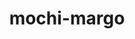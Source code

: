 ---
title: "mochi-margo"
layout: cache
categories: [package, develop]
meta: {"compilers": ["gcc@=11.1.0", "gcc@=11.4.0", "gcc@=9.4.0", "oneapi@=2024.2.1"], "num_specs": 42, "num_specs_by_stack": {"data-vis-sdk": 7, "e4s": 10, "e4s-neoverse-v2": 6, "e4s-neoverse_v1": 6, "e4s-oneapi": 12, "e4s-power": 1, "root": 42}, "oss": ["ubuntu20.04", "ubuntu22.04"], "platforms": ["linux"], "stacks": ["data-vis-sdk", "e4s", "e4s-neoverse-v2", "e4s-neoverse_v1", "e4s-oneapi", "e4s-power", "root"], "targets": ["neoverse_v1", "neoverse_v2", "ppc64le", "x86_64_v3"], "versions": ["0.17.0", "0.19.0"]}
spec_details: [{"compiler": "oneapi@=2024.2.1", "hash": "5qeclalzdyzjlfivvqqxjeqh5nv6l2mm", "os": "ubuntu22.04", "platform": "linux", "size": "-", "stacks": ["e4s-oneapi", "root"], "target": "x86_64_v3", "variants": ["build_system=autotools"], "versions": ["0.19.0"]}, {"compiler": "gcc@=11.4.0", "hash": "6xt2nmw2xkoychluhfml23cyfmcikgvk", "os": "ubuntu22.04", "platform": "linux", "size": "-", "stacks": ["e4s-neoverse-v2", "root"], "target": "neoverse_v2", "variants": ["build_system=autotools"], "versions": ["0.19.0"]}, {"compiler": "gcc@=9.4.0", "hash": "7ygzxsz6uajxvoenzftwvhkyxj5tisvi", "os": "ubuntu20.04", "platform": "linux", "size": "-", "stacks": ["e4s-power", "root"], "target": "ppc64le", "variants": ["build_system=autotools"], "versions": ["0.17.0"]}, {"compiler": "gcc@=11.4.0", "hash": "a626lchdqfcrhoglfxmnf274k2gjjwpj", "os": "ubuntu22.04", "platform": "linux", "size": "-", "stacks": ["e4s", "root"], "target": "x86_64_v3", "variants": ["build_system=autotools"], "versions": ["0.19.0"]}, {"compiler": "gcc@=11.4.0", "hash": "ash7alrj3aoxg3qlhcecp6i75vpv2boc", "os": "ubuntu22.04", "platform": "linux", "size": "-", "stacks": ["e4s", "root"], "target": "x86_64_v3", "variants": ["build_system=autotools"], "versions": ["0.19.0"]}, {"compiler": "gcc@=11.4.0", "hash": "ccoyhtthrlhrfkrzksid5ikhp25354yf", "os": "ubuntu22.04", "platform": "linux", "size": "-", "stacks": ["e4s-neoverse-v2", "root"], "target": "neoverse_v2", "variants": ["build_system=autotools"], "versions": ["0.19.0"]}, {"compiler": "gcc@=11.1.0", "hash": "cmvwlr4znxhpskmjiubfo466itxu2urz", "os": "ubuntu20.04", "platform": "linux", "size": "-", "stacks": ["data-vis-sdk", "root"], "target": "x86_64_v3", "variants": ["build_system=autotools"], "versions": ["0.19.0"]}, {"compiler": "gcc@=11.4.0", "hash": "cwtmhjxr57gfg6ugq7rv7dc2r45lxeag", "os": "ubuntu22.04", "platform": "linux", "size": "-", "stacks": ["e4s-neoverse-v2", "root"], "target": "neoverse_v2", "variants": ["build_system=autotools"], "versions": ["0.19.0"]}, {"compiler": "gcc@=11.4.0", "hash": "d4jvpci4ruwrzf5pthtubp4yfmgpgr4f", "os": "ubuntu22.04", "platform": "linux", "size": "-", "stacks": ["e4s-neoverse-v2", "root"], "target": "neoverse_v2", "variants": ["build_system=autotools"], "versions": ["0.19.0"]}, {"compiler": "gcc@=11.1.0", "hash": "db7rn7eddgcpbny3yajsf6i6vzcpysis", "os": "ubuntu20.04", "platform": "linux", "size": "-", "stacks": ["data-vis-sdk", "root"], "target": "x86_64_v3", "variants": ["build_system=autotools"], "versions": ["0.19.0"]}, {"compiler": "gcc@=11.4.0", "hash": "de4hysve22nh33ist7w5z2kqvufrzhxm", "os": "ubuntu22.04", "platform": "linux", "size": "-", "stacks": ["e4s", "root"], "target": "x86_64_v3", "variants": ["build_system=autotools"], "versions": ["0.19.0"]}, {"compiler": "gcc@=11.4.0", "hash": "e7szcb62542fzxmnccyvr25k5fbz7vpv", "os": "ubuntu22.04", "platform": "linux", "size": "-", "stacks": ["e4s", "root"], "target": "x86_64_v3", "variants": ["build_system=autotools"], "versions": ["0.19.0"]}, {"compiler": "oneapi@=2024.2.1", "hash": "e7xuq55ei2yu4simhadt2y2mmn73oiic", "os": "ubuntu22.04", "platform": "linux", "size": "-", "stacks": ["e4s-oneapi", "root"], "target": "x86_64_v3", "variants": ["build_system=autotools"], "versions": ["0.19.0"]}, {"compiler": "oneapi@=2024.2.1", "hash": "gjoemann6khzhtmhzeomfw5rmhriz2x5", "os": "ubuntu22.04", "platform": "linux", "size": "-", "stacks": ["e4s-oneapi", "root"], "target": "x86_64_v3", "variants": ["build_system=autotools"], "versions": ["0.19.0"]}, {"compiler": "gcc@=11.1.0", "hash": "gxfi2iynueyeydjndxksa4lvkf4tnlrv", "os": "ubuntu20.04", "platform": "linux", "size": "-", "stacks": ["data-vis-sdk", "root"], "target": "x86_64_v3", "variants": ["build_system=autotools"], "versions": ["0.19.0"]}, {"compiler": "gcc@=11.1.0", "hash": "h5ikjuwgt26fr2fifvsizd3w52ra42nu", "os": "ubuntu20.04", "platform": "linux", "size": "-", "stacks": ["data-vis-sdk", "root"], "target": "x86_64_v3", "variants": ["build_system=autotools"], "versions": ["0.19.0"]}, {"compiler": "gcc@=11.4.0", "hash": "h7p6l5ymgbyqkezk4i7s5nbrzugmbd4p", "os": "ubuntu22.04", "platform": "linux", "size": "-", "stacks": ["e4s-neoverse_v1", "root"], "target": "neoverse_v1", "variants": ["build_system=autotools"], "versions": ["0.17.0"]}, {"compiler": "oneapi@=2024.2.1", "hash": "haq474rtfnegcrgz6ss5ir7vpk2sqtph", "os": "ubuntu22.04", "platform": "linux", "size": "-", "stacks": ["e4s-oneapi", "root"], "target": "x86_64_v3", "variants": ["build_system=autotools"], "versions": ["0.19.0"]}, {"compiler": "gcc@=11.4.0", "hash": "hhv6xnmirgurc5zsy23nwocqxanf4uvd", "os": "ubuntu22.04", "platform": "linux", "size": "-", "stacks": ["e4s", "root"], "target": "x86_64_v3", "variants": ["build_system=autotools"], "versions": ["0.19.0"]}, {"compiler": "oneapi@=2024.2.1", "hash": "j2ns4obryxaxcbdu2dfotzox5e2ww5gh", "os": "ubuntu22.04", "platform": "linux", "size": "-", "stacks": ["e4s-oneapi", "root"], "target": "x86_64_v3", "variants": ["build_system=autotools"], "versions": ["0.19.0"]}, {"compiler": "gcc@=11.4.0", "hash": "jq67q7ftgkgeqlmvfuk4lqowjta5dpud", "os": "ubuntu22.04", "platform": "linux", "size": "-", "stacks": ["e4s", "root"], "target": "x86_64_v3", "variants": ["build_system=autotools"], "versions": ["0.19.0"]}, {"compiler": "gcc@=11.4.0", "hash": "jr5x74nmhf4p6wkiplomfh2so3poypby", "os": "ubuntu22.04", "platform": "linux", "size": "-", "stacks": ["e4s-neoverse-v2", "root"], "target": "neoverse_v2", "variants": ["build_system=autotools"], "versions": ["0.19.0"]}, {"compiler": "gcc@=11.4.0", "hash": "kbocerajau36agbewjh4ypc54qzj4cba", "os": "ubuntu22.04", "platform": "linux", "size": "-", "stacks": ["e4s-neoverse_v1", "root"], "target": "neoverse_v1", "variants": ["build_system=autotools"], "versions": ["0.17.0"]}, {"compiler": "oneapi@=2024.2.1", "hash": "kf7nqh2qtfg2knhh42c7td7sraxeevzp", "os": "ubuntu22.04", "platform": "linux", "size": "-", "stacks": ["e4s-oneapi", "root"], "target": "x86_64_v3", "variants": ["build_system=autotools"], "versions": ["0.19.0"]}, {"compiler": "gcc@=11.4.0", "hash": "lhdgc2jnlrl76ozf4xjshodqgugbt2cn", "os": "ubuntu22.04", "platform": "linux", "size": "-", "stacks": ["e4s-neoverse-v2", "root"], "target": "neoverse_v2", "variants": ["build_system=autotools"], "versions": ["0.19.0"]}, {"compiler": "gcc@=11.4.0", "hash": "m24b3oo2n4vaaklst75r3zly2bt7ie5r", "os": "ubuntu22.04", "platform": "linux", "size": "-", "stacks": ["e4s", "root"], "target": "x86_64_v3", "variants": ["build_system=autotools"], "versions": ["0.19.0"]}, {"compiler": "oneapi@=2024.2.1", "hash": "m2xiqs4bxnio567cdxux2axvm2f2nrpd", "os": "ubuntu22.04", "platform": "linux", "size": "-", "stacks": ["e4s-oneapi", "root"], "target": "x86_64_v3", "variants": ["build_system=autotools"], "versions": ["0.19.0"]}, {"compiler": "gcc@=11.4.0", "hash": "mghncgx4aqwuvkflqrqh4jsliownidas", "os": "ubuntu22.04", "platform": "linux", "size": "-", "stacks": ["e4s-neoverse_v1", "root"], "target": "neoverse_v1", "variants": ["build_system=autotools"], "versions": ["0.17.0"]}, {"compiler": "oneapi@=2024.2.1", "hash": "n77ay4gcer7u5zbd7ibta6wbd2vxy3rp", "os": "ubuntu22.04", "platform": "linux", "size": "-", "stacks": ["e4s-oneapi", "root"], "target": "x86_64_v3", "variants": ["build_system=autotools"], "versions": ["0.19.0"]}, {"compiler": "gcc@=11.4.0", "hash": "oo5ehlnv65rfjagfwczoojdopkrzq2kl", "os": "ubuntu22.04", "platform": "linux", "size": "-", "stacks": ["e4s-neoverse_v1", "root"], "target": "neoverse_v1", "variants": ["build_system=autotools"], "versions": ["0.17.0"]}, {"compiler": "oneapi@=2024.2.1", "hash": "qwhqn5tmvibk77ye7l7m5mmkndzxeavk", "os": "ubuntu22.04", "platform": "linux", "size": "-", "stacks": ["e4s-oneapi", "root"], "target": "x86_64_v3", "variants": ["build_system=autotools"], "versions": ["0.19.0"]}, {"compiler": "gcc@=11.1.0", "hash": "rkun7uehogpvxtpso3q4jwiwobol4um4", "os": "ubuntu20.04", "platform": "linux", "size": "-", "stacks": ["data-vis-sdk", "root"], "target": "x86_64_v3", "variants": ["build_system=autotools"], "versions": ["0.19.0"]}, {"compiler": "gcc@=11.1.0", "hash": "rxiebzfb5xjb765xfox56mdtumegoqny", "os": "ubuntu20.04", "platform": "linux", "size": "-", "stacks": ["data-vis-sdk", "root"], "target": "x86_64_v3", "variants": ["build_system=autotools"], "versions": ["0.19.0"]}, {"compiler": "gcc@=11.4.0", "hash": "sv3zwmyu5shx7grcqquobawql7m2jxbd", "os": "ubuntu22.04", "platform": "linux", "size": "-", "stacks": ["e4s", "root"], "target": "x86_64_v3", "variants": ["build_system=autotools"], "versions": ["0.19.0"]}, {"compiler": "oneapi@=2024.2.1", "hash": "uh56hd5d5fz6jlkegh6iy6dclox7q664", "os": "ubuntu22.04", "platform": "linux", "size": "-", "stacks": ["e4s-oneapi", "root"], "target": "x86_64_v3", "variants": ["build_system=autotools"], "versions": ["0.19.0"]}, {"compiler": "gcc@=11.4.0", "hash": "up4tdl6eiwp5uw2rrxymflobglvzberq", "os": "ubuntu22.04", "platform": "linux", "size": "-", "stacks": ["e4s-neoverse_v1", "root"], "target": "neoverse_v1", "variants": ["build_system=autotools"], "versions": ["0.17.0"]}, {"compiler": "oneapi@=2024.2.1", "hash": "vtghq6tvziy3seakryrtk6yd5m4gq5lo", "os": "ubuntu22.04", "platform": "linux", "size": "-", "stacks": ["e4s-oneapi", "root"], "target": "x86_64_v3", "variants": ["build_system=autotools"], "versions": ["0.19.0"]}, {"compiler": "gcc@=11.4.0", "hash": "wky5le3jco74olpbt56txawjz4kwqhfq", "os": "ubuntu22.04", "platform": "linux", "size": "-", "stacks": ["e4s", "root"], "target": "x86_64_v3", "variants": ["build_system=autotools"], "versions": ["0.19.0"]}, {"compiler": "gcc@=11.1.0", "hash": "wstvtnvrjrat6sqcdrocbcj2hxngald3", "os": "ubuntu20.04", "platform": "linux", "size": "-", "stacks": ["data-vis-sdk", "root"], "target": "x86_64_v3", "variants": ["build_system=autotools"], "versions": ["0.19.0"]}, {"compiler": "gcc@=11.4.0", "hash": "xgowptgalzxy2fzsx7a2ptuinitqe22s", "os": "ubuntu22.04", "platform": "linux", "size": "-", "stacks": ["e4s-neoverse_v1", "root"], "target": "neoverse_v1", "variants": ["build_system=autotools"], "versions": ["0.17.0"]}, {"compiler": "oneapi@=2024.2.1", "hash": "xin6seqo27laj54iur4r626ntbb3mqg5", "os": "ubuntu22.04", "platform": "linux", "size": "-", "stacks": ["e4s-oneapi", "root"], "target": "x86_64_v3", "variants": ["build_system=autotools"], "versions": ["0.19.0"]}, {"compiler": "gcc@=11.4.0", "hash": "yocfqqao5qi62xuees6fz5ybeo5xfpno", "os": "ubuntu22.04", "platform": "linux", "size": "-", "stacks": ["e4s", "root"], "target": "x86_64_v3", "variants": ["build_system=autotools"], "versions": ["0.19.0"]}]
---